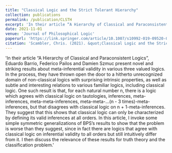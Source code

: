 ```yaml
---
title: "Classical Logic and the Strict Tolerant Hierarchy"
collection: publications
permalink: /publication/CLSTH
excerpt: 'In their article “A Hierarchy of Classical and Paraconsistent Logics”, Eduardo Barrio, Federico Pailos and Damien Szmuc present novel and striking results about meta-inferential validity in various three valued logics. In the process, they have thrown open the door to a hitherto unrecognized domain of non-classical logics with surprising intrinsic properties, as well as subtle and interesting relations to various familiar logics, including classical logic. One such result is that, for each natural number n, there is a logic which agrees with classical logic on tautologies, inferences, meta-inferences, meta-meta-inferences, meta-meta-...(n - 3 times)-meta-inferences, but that disagrees with classical logic on n + 1-meta-inferences. They suggest that this shows that classical logic can only be characterized by defining its valid inferences at all orders. In this article, I invoke some simple symmetric generalizations of BPS’s results to show that the problem is worse than they suggest, since in fact there are logics that agree with classical logic on inferential validity to all orders but still intuitively differ from it. I then discuss the relevance of these results for truth theory and the classification problem.'
date: 2021-11-01
venue: 'Journal of Philosophical Logic'
paperurl: 'https://link.springer.com/article/10.1007/s10992-019-09520-0'
citation: 'Scambler, Chris. (2021). &quot;Classical Logic and the Strict-Tolerant Hierarchy.&quot; <i>Journal of Philosophical Logic</i>. 49, pages 1079–1089.'
---
```

'In their article “A Hierarchy of Classical and Paraconsistent Logics”, Eduardo Barrio, Federico Pailos and Damien Szmuc present novel and striking results about meta-inferential validity in various three valued logics. In the process, they have thrown open the door to a hitherto unrecognized domain of non-classical logics with surprising intrinsic properties, as well as subtle and interesting relations to various familiar logics, including classical logic. One such result is that, for each natural number n, there is a logic which agrees with classical logic on tautologies, inferences, meta-inferences, meta-meta-inferences, meta-meta-...(n - 3 times)-meta-inferences, but that disagrees with classical logic on n + 1-meta-inferences. They suggest that this shows that classical logic can only be characterized by defining its valid inferences at all orders. In this article, I invoke some simple symmetric generalizations of BPS’s results to show that the problem is worse than they suggest, since in fact there are logics that agree with classical logic on inferential validity to all orders but still intuitively differ from it. I then discuss the relevance of these results for truth theory and the classification problem.'
